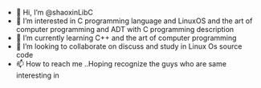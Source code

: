 - 👋 Hi, I’m @shaoxinLibC
- 👀 I’m interested in C programming language and LinuxOS and the art of computer programming and ADT with C programming description
- 🌱 I’m currently learning C++ and the art of computer programming 
- 💞️ I’m looking to collaborate on discuss and study in Linux Os source code
- 📫 How to reach me ..Hoping recognize the guys who are same interesting in

<!---
shaoxinLibC/shaoxinLibC is a ✨ special ✨ repository because its `README.md` (this file) appears on your GitHub profile.
You can click the Preview link to take a look at your changes.
--->
